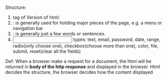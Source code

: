 Structure:
1. tag of Version of html: <!DOCTYPE html>
2. <div>: is generally used for holding major pieces of the page, e.g. a menu or navigation bar 
3. <span>: is generally just a few words or sentences.
4. <input type=""> 
    types: text, email, password, date, range, radio(only choose one), checkbox(choose more than one), color, file, submit, reset(clear all the fields)
Def:
When a browser make a request for a document, the html will be returned in **body of the http response** and displayed in the browser.
Html decides the structure, the browser decides how the content displayed